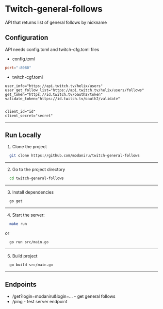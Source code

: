  
# Twitch-general-follows 
API that returns list of general follows by nickname  

## Configuration  

API needs config.toml and twitch-cfg.toml files

* config.toml
```toml
port=":8080"
```
* twitch-cgf.toml
```
user_info="https://api.twitch.tv/helix/users"
user_get_follow_list="https://api.twitch.tv/helix/users/follows"
get_token="https://id.twitch.tv/oauth2/token"
validate_token="https://id.twitch.tv/oauth2/validate"


client_id="id"
client_secret="secret"
```
___

## Run Locally  

1. Clone the project  

~~~bash  
  git clone https://github.com/modaniru/twitch-general-follows
~~~
___
2. Go to the project directory  

~~~bash  
  cd twitch-general-follows
~~~
___
3. Install dependencies  

~~~bash  
  go get
~~~
___
4. Start the server:

~~~bash  
  make run
~~~
or
~~~bash  
  go run src/main.go
~~~
___
5. Build project
~~~bash  
  go build src/main.go
~~~
___
## Endpoints
* /get?login=modaniru&login=... - get general follows
* /ping - test server endpoint